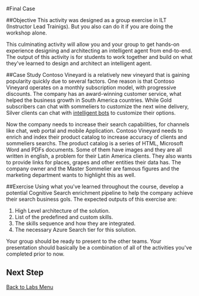 #Final Case

##Objective
This activity was designed as a group exercise in ILT (Instructor Lead Trainigs). But you also can do it if you are doing the workshop alone.

This culminating activity will allow you and your group to get hands-on experience designing and architecting an intelligent agent from end-to-end. 
The output of this activity is for students to work together and build on what they've learned to design and architect an intelligent agent.

##Case Study
Contoso Vineyard is a relatively new vineyard that is gaining popularity quickly due to several factors. One reason is that Contoso Vineyard operates on a monthly subscription model, with progressive discounts. 
The company has an  award-winning customer service, what helped the business growth in South America countries. While Gold subscribers can chat with sommeliers to customize the next wine delivery, Silver clients can chat with [intelligent bots](https://github.com/Azure/LearnAI-DesigningandArchitectingIntelligentAgents) to customize their options. 

Now the company needs to increase their search capabilities, for channels like chat, web portal and mobile Application. Contoso Vineyard needs to enrich and index their product catalog to increase accuracy of clients and sommeliers searchs. The product catalog is a series of HTML, Microsoft Word and PDFs documents. Some of them have images and they are all written in english, a problem for their Latin America clients. 
They also wants to provide links for places, grapes and other entities their data has. The company owner and the Master Sommelier are famous figures and the marketing department wants to highlight this as well.

##Exercise
Using what you've learned throughout the course, develop a potential Cognitive Search enrichment pipeline to help the company achieve their search business gols. The expected outputs of this exercise are:

1. High Level architecture of the solution.
1. List of the predefined and custom skills.
1. The skills sequence and how they are integrated.
1. The necessary Azure Search tier for this solution.


Your group should be ready to present to the other teams. Your presentation should basically be a combination of all of the activities you've completed prior to now.


## Next Step
[Back to Labs Menu](readme.md)